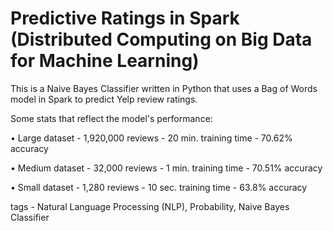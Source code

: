 # Predictive Ratings in Spark (Distributed Computing on Big Data for Machine Learning)

This is a Naive Bayes Classifier written in Python that uses a Bag of Words model in Spark to predict Yelp review ratings.

Some stats that reflect the model's performance:

• Large dataset - 1,920,000 reviews - 20 min. training time - 70.62% accuracy

• Medium dataset - 32,000 reviews - 1 min. training time - 70.51% accuracy

• Small dataset - 1,280 reviews - 10 sec. training time - 63.8% accuracy

tags - Natural Language Processing (NLP), Probability, Naive Bayes Classifier
